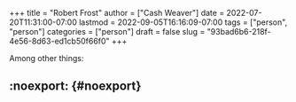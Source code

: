 +++
title = "Robert Frost"
author = ["Cash Weaver"]
date = 2022-07-20T11:31:00-07:00
lastmod = 2022-09-05T16:16:09-07:00
tags = ["person", "person"]
categories = ["person"]
draft = false
slug = "93bad6b6-218f-4e56-8d63-ed1cb50f66f0"
+++

Among other things:


## :noexport: {#noexport}
